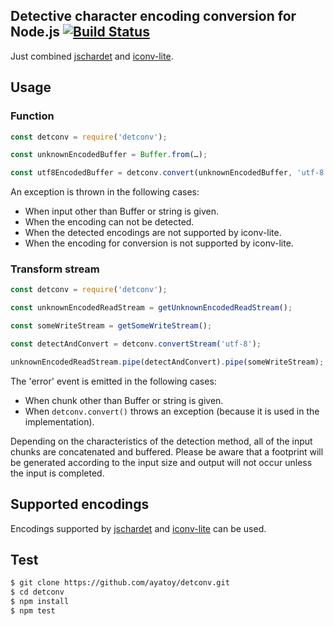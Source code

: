 ## Detective character encoding conversion for Node.js [![Build Status](https://travis-ci.org/ayatoy/detconv.svg?branch=master)](https://travis-ci.org/ayatoy/detconv)

Just combined [jschardet](https://github.com/aadsm/jschardet) and [iconv-lite](https://github.com/ashtuchkin/iconv-lite).

## Usage

### Function
```javascript
const detconv = require('detconv');

const unknownEncodedBuffer = Buffer.from(…);

const utf8EncodedBuffer = detconv.convert(unknownEncodedBuffer, 'utf-8');
```
An exception is thrown in the following cases:
* When input other than Buffer or string is given.
* When the encoding can not be detected.
* When the detected encodings are not supported by iconv-lite.
* When the encoding for conversion is not supported by iconv-lite.

### Transform stream
```javascript
const detconv = require('detconv');

const unknownEncodedReadStream = getUnknownEncodedReadStream();

const someWriteStream = getSomeWriteStream();

const detectAndConvert = detconv.convertStream('utf-8');

unknownEncodedReadStream.pipe(detectAndConvert).pipe(someWriteStream);
```
The 'error' event is emitted in the following cases:
* When chunk other than Buffer or string is given.
* When `detconv.convert()` throws an exception (because it is used in the implementation).

Depending on the characteristics of the detection method, all of the input chunks are concatenated and buffered. Please be aware that a footprint will be generated according to the input size and output will not occur unless the input is completed.

## Supported encodings

Encodings supported by [jschardet](https://github.com/aadsm/jschardet) and [iconv-lite](https://github.com/ashtuchkin/iconv-lite) can be used.

## Test
```bash
$ git clone https://github.com/ayatoy/detconv.git
$ cd detconv
$ npm install
$ npm test
```
